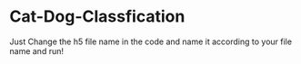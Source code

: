 # Cat-Dog-Classfication
Just Change the h5 file name in the code and name it according to your file name and run!
